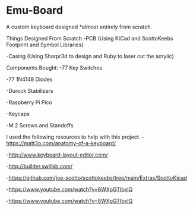 # Emu-Board
A custom keyboard designed *almost entirely from scratch.

Things Designed From Scratch
-PCB (Using KiCad and ScottoKeebs Footprint and Symbol Libraries)

-Casing (Using Sharpr3d to design and Ruby to laser cut the acrylic)

Components Bought:
-77 Key Switches 

-77 1N4148 Diodes

-Durock Stabilizers

-Raspberry Pi Pico

-Keycaps

-M.2 Screws and Standoffs

I used the following resources to help with this project.
-https://matt3o.com/anatomy-of-a-keyboard/

-http://www.keyboard-layout-editor.com/

-http://builder.swillkb.com/

-https://github.com/joe-scotto/scottokeebs/tree/main/Extras/ScottoKicad

-https://www.youtube.com/watch?v=8WXpGTIbxlQ

-https://www.youtube.com/watch?v=8WXpGTIbxlQ
